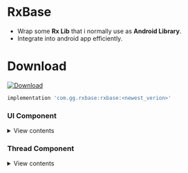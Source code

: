 # RxBase
- Wrap some **Rx Lib** that i normally use as **Android Library**.
- Integrate into android app efficiently.

# Download

[ ![Download](https://api.bintray.com/packages/ggg1234567/maven/rxbase/images/download.svg) ](https://bintray.com/ggg1234567/maven/rxbase/_latestVersion)

```gradle
implementation 'com.gg.rxbase:rxbase:<newest_verion>'
```



### UI Component

<details>

<summary>View contents</summary>

* [`RxBaseActivity`](#rxbaseactivity)

- RxBaseActivity

```java

import com.gg.rxbase.ui.RxBaseActivity;
import com.trello.navi2.Event;
import com.trello.rxlifecycle2.android.ActivityEvent;

public class XXXActivity extends RxBaseActivity {
    
    public XXXActivity() {
        
            /*
                no override oncreate() onResume ... if using  super.naviObserve(Event.XXX)
             */
        
            super.naviObserve(Event.CREATE).subscribe(new Consumer<Bundle>() {
                @Override
                public void accept(Bundle bundle) throws Exception {
                    setContentView(R.layout.main);
                }
            });
    
            // Counter that operates on screen only while resumed; automatically ends itself on destroy
            super.naviObserve(Event.RESUME)
                    .flatMap(new Function<Object, Observable<Long>>() {
    
                        @Override
                        public Observable<Long> apply(Object v) {
                            return Observable.interval(1, TimeUnit.SECONDS)
                                    .takeUntil(naviObserve(Event.PAUSE));
                        }
                    })
                    .compose(this.<Long>bindUntilEvent(ActivityEvent.DESTROY))
                    .startWith(-1L)
                    .observeOn(RxSchedulers.mainThread())
                    .subscribe(new Consumer<Long>() {
                        @Override
                        public void accept(Long count) {
                        }
                    });
        }
}

```

</details>


### Thread Component

<details>

<summary>View contents</summary>

* [RxSchedulers](#rxschedulers)

- RxSchedulers

```java
RxSchedulers.mainThread()
RxSchedulers.io()
RxSchedulers.single()
RxSchedulers.newThread()
RxSchedulers.computation()
RxSchedulers.trampoline()
RxSchedulers.from(Looper looper)
RxSchedulers.from(Executor executor)
```

</details>

